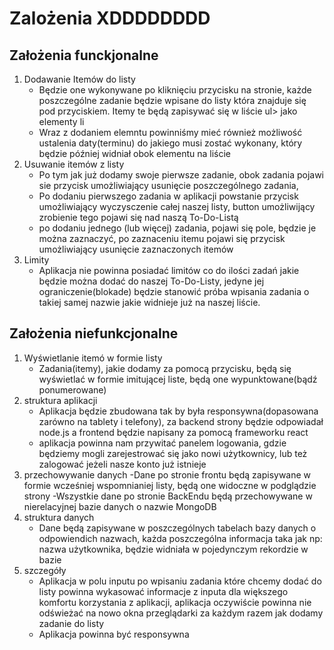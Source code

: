 # Zalożenia XDDDDDDDD



## Założenia funckjonalne
1. Dodawanie Itemów do listy
     - Będzie one wykonywane po kliknięciu przycisku na stronie, każde poszczególne zadanie będzie wpisane do listy która znajduje się pod przyciskiem. Itemy te będą zapisywać się w liście ul> jako elementy li
     - Wraz z dodaniem elemntu powinniśmy mieć również możliwość ustalenia daty(terminu) do jakiego musi zostać wykonany, który będzie później widniał obok elementu na liście
1. Usuwanie itemów z listy
     - Po tym jak już dodamy swoje pierwsze zadanie, obok zadania pojawi sie przycisk umożliwiający usunięcie poszczególnego zadania,  
     - Po dodaniu pierwszego zadania w aplikacji powstanie przycisk umożliwiający wyczysczenie całej naszej listy, button umożliwijący zrobienie tego pojawi się nad naszą To-Do-Listą 
     - po dodaniu jednego (lub więcej) zadania, pojawi się pole, będzie je można zaznaczyć, po zaznaceniu itemu pojawi się przycisk umożliwiający usunięcie zaznaczonych itemów 
1. Limity
     - Aplikacja nie powinna posiadać limitów co do ilości zadań jakie będzie można dodać do naszej To-Do-Listy, jedyne jej ograniczenie(blokade) będzie stanowić próba wpisania zadania o takiej samej nazwie jakie widnieje już na naszej liście.       

## Założenia niefunkcjonalne

1. Wyświetlanie itemó w formie listy
     - Zadania(itemy), jakie dodamy za pomocą przycisku, będą się wyświetlać w formie imitującej liste, będą one wypunktowane(bądź ponumerowane)
1. struktura aplikacji   
     - Aplikacja będzie zbudowana tak by była responsywna(dopasowana zarówno na tablety i telefony), za backend strony będzie odpowiadał node.js a frontend będzie napisany za pomocą frameworku react 
     - aplikacja powinna nam przywitać panelem logowania, gdzie będziemy mogli zarejestrować się jako nowi użytkownicy, lub też zalogować jeżeli nasze konto już istnieje
1. przechowywanie danych
     -Dane po stronie frontu będą zapisywane w formie wcześniej wspomnianiej listy, będą one widoczne w podglądzie strony
     -Wszystkie dane po stronie BackEndu będą przechowywane w nierelacyjnej bazie danych o nazwie MongoDB  
1. struktura danych
     - Dane będą zapisywane w poszczególnych tabelach bazy danych o odpowiendich nazwach, każda poszczególna informacja taka jak np: nazwa użytkownika, będzie widniała w pojedynczym rekordzie w bazie
1. szczegóły 
     - Aplikacja w polu inputu po wpisaniu zadania które chcemy dodać do listy powinna wykasować informacje z inputa dla większego komfortu korzystania z aplikacji, aplikacja oczywiście powinna nie odświeżać na nowo okna przeglądarki za każdym razem jak dodamy zadanie do listy
     - Aplikacja powinna być responsywna  
